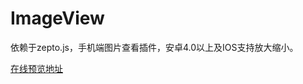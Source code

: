 # ImageView
依赖于zepto.js，手机端图片查看插件，安卓4.0以上及IOS支持放大缩小。

<a href="http://www.runningdreamer.com/demo/ImageView/Demo.html">在线预览地址</a>
